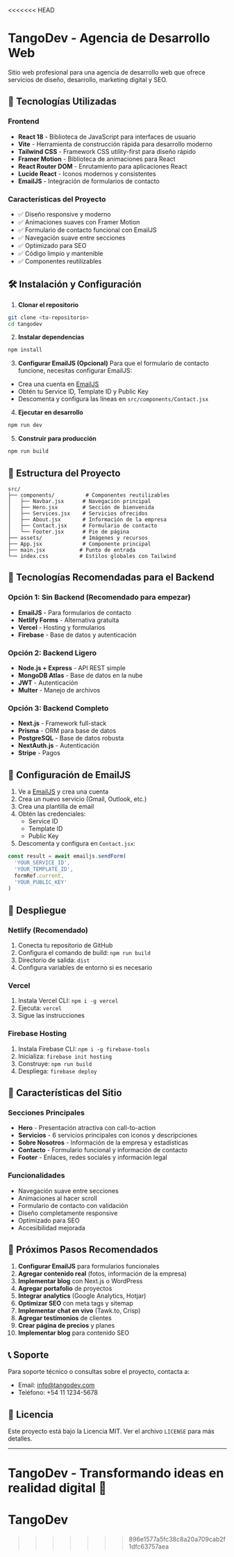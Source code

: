 <<<<<<< HEAD
# TangoDev - Agencia de Desarrollo Web

Sitio web profesional para una agencia de desarrollo web que ofrece servicios de diseño, desarrollo, marketing digital y SEO.

## 🚀 Tecnologías Utilizadas

### Frontend
- **React 18** - Biblioteca de JavaScript para interfaces de usuario
- **Vite** - Herramienta de construcción rápida para desarrollo moderno
- **Tailwind CSS** - Framework CSS utility-first para diseño rápido
- **Framer Motion** - Biblioteca de animaciones para React
- **React Router DOM** - Enrutamiento para aplicaciones React
- **Lucide React** - Iconos modernos y consistentes
- **EmailJS** - Integración de formularios de contacto

### Características del Proyecto
- ✅ Diseño responsive y moderno
- ✅ Animaciones suaves con Framer Motion
- ✅ Formulario de contacto funcional con EmailJS
- ✅ Navegación suave entre secciones
- ✅ Optimizado para SEO
- ✅ Código limpio y mantenible
- ✅ Componentes reutilizables

## 🛠️ Instalación y Configuración

1. **Clonar el repositorio**
```bash
git clone <tu-repositorio>
cd tangodev
```

2. **Instalar dependencias**
```bash
npm install
```

3. **Configurar EmailJS (Opcional)**
Para que el formulario de contacto funcione, necesitas configurar EmailJS:
- Crea una cuenta en [EmailJS](https://www.emailjs.com/)
- Obtén tu Service ID, Template ID y Public Key
- Descomenta y configura las líneas en `src/components/Contact.jsx`

4. **Ejecutar en desarrollo**
```bash
npm run dev
```

5. **Construir para producción**
```bash
npm run build
```

## 📁 Estructura del Proyecto

```
src/
├── components/          # Componentes reutilizables
│   ├── Navbar.jsx      # Navegación principal
│   ├── Hero.jsx        # Sección de bienvenida
│   ├── Services.jsx    # Servicios ofrecidos
│   ├── About.jsx       # Información de la empresa
│   ├── Contact.jsx     # Formulario de contacto
│   └── Footer.jsx      # Pie de página
├── assets/             # Imágenes y recursos
├── App.jsx             # Componente principal
├── main.jsx           # Punto de entrada
└── index.css          # Estilos globales con Tailwind
```

## 🎨 Tecnologías Recomendadas para el Backend

### Opción 1: Sin Backend (Recomendado para empezar)
- **EmailJS** - Para formularios de contacto
- **Netlify Forms** - Alternativa gratuita
- **Vercel** - Hosting y formularios
- **Firebase** - Base de datos y autenticación

### Opción 2: Backend Ligero
- **Node.js + Express** - API REST simple
- **MongoDB Atlas** - Base de datos en la nube
- **JWT** - Autenticación
- **Multer** - Manejo de archivos

### Opción 3: Backend Completo
- **Next.js** - Framework full-stack
- **Prisma** - ORM para base de datos
- **PostgreSQL** - Base de datos robusta
- **NextAuth.js** - Autenticación
- **Stripe** - Pagos

## 🔧 Configuración de EmailJS

1. Ve a [EmailJS](https://www.emailjs.com/) y crea una cuenta
2. Crea un nuevo servicio (Gmail, Outlook, etc.)
3. Crea una plantilla de email
4. Obtén las credenciales:
   - Service ID
   - Template ID  
   - Public Key
5. Descomenta y configura en `Contact.jsx`:

```javascript
const result = await emailjs.sendForm(
  'YOUR_SERVICE_ID',
  'YOUR_TEMPLATE_ID',
  formRef.current,
  'YOUR_PUBLIC_KEY'
)
```

## 🚀 Despliegue

### Netlify (Recomendado)
1. Conecta tu repositorio de GitHub
2. Configura el comando de build: `npm run build`
3. Directorio de salida: `dist`
4. Configura variables de entorno si es necesario

### Vercel
1. Instala Vercel CLI: `npm i -g vercel`
2. Ejecuta: `vercel`
3. Sigue las instrucciones

### Firebase Hosting
1. Instala Firebase CLI: `npm i -g firebase-tools`
2. Inicializa: `firebase init hosting`
3. Construye: `npm run build`
4. Despliega: `firebase deploy`

## 📱 Características del Sitio

### Secciones Principales
- **Hero** - Presentación atractiva con call-to-action
- **Servicios** - 6 servicios principales con iconos y descripciones
- **Sobre Nosotros** - Información de la empresa y estadísticas
- **Contacto** - Formulario funcional y información de contacto
- **Footer** - Enlaces, redes sociales y información legal

### Funcionalidades
- Navegación suave entre secciones
- Animaciones al hacer scroll
- Formulario de contacto con validación
- Diseño completamente responsive
- Optimizado para SEO
- Accesibilidad mejorada

## 🎯 Próximos Pasos Recomendados

1. **Configurar EmailJS** para formularios funcionales
2. **Agregar contenido real** (fotos, información de la empresa)
3. **Implementar blog** con Next.js o WordPress
4. **Agregar portafolio** de proyectos
5. **Integrar analytics** (Google Analytics, Hotjar)
6. **Optimizar SEO** con meta tags y sitemap
7. **Implementar chat en vivo** (Tawk.to, Crisp)
8. **Agregar testimonios** de clientes
9. **Crear página de precios** y planes
10. **Implementar blog** para contenido SEO

## 📞 Soporte

Para soporte técnico o consultas sobre el proyecto, contacta a:
- Email: info@tangodev.com
- Teléfono: +54 11 1234-5678

## 📄 Licencia

Este proyecto está bajo la Licencia MIT. Ver el archivo `LICENSE` para más detalles.

---

**TangoDev** - Transformando ideas en realidad digital 🚀
=======
# TangoDev
>>>>>>> 896e1577a5fc38c8a20a709cab2f1dfc63757aea
